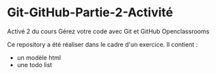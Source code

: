 # Git-GitHub-Partie-2-Activité
Activé 2 du cours Gérez votre code avec Git et GitHub Openclassrooms

Ce repository a été réaliser dans le cadre d'un exercice.
Il contient :
- un modèle html
- une todo list
